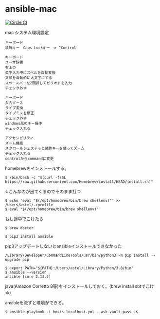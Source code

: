 # ansible-mac

[![Circle CI](https://circleci.com/gh/astail/ansible-mac/tree/master.svg?style=svg)](https://circleci.com/gh/astail/ansible-mac/tree/master)

mac システム環境設定

```
キーボード
装飾キー　Caps Lockキー -> ^Control
```

```
キーボード
ユーザ辞書
右上の
英字入力中にスペルを自動変換
文頭を自動的に大文字にする
スペースバーを2回押してピリオドを入力
チェック外す
```

```
キーボード
入力ソース
ライブ変換
タイプミスを修正
チェック外す
windows風のキー操作
チェック入れる
```

```
アクセシビリティ
ズーム機能
スクロールジェスチャと装飾キーを使ってズーム
チェック入れる
controlからcommandに変更
```

homebrewをインストールする。

```
$ /bin/bash -c "$(curl -fsSL https://raw.githubusercontent.com/Homebrew/install/HEAD/install.sh)"
```
↓こんなのが出てくるのでそのまま打つ
```
$ echo 'eval "$(/opt/homebrew/bin/brew shellenv)"' >> /Users/astel/.zprofile
$ eval "$(/opt/homebrew/bin/brew shellenv)"
```
もし途中でこけたら
```
$ brew doctor
```



```
$ pip3 install ansible 
```

pip3アップデートしないとansibleインストールできなかった
```
/Library/Developer/CommandLineTools/usr/bin/python3 -m pip install --upgrade pip
```

```
$ export PATH="${PATH}:/Users/astel/Library/Python/3.8/bin"
$ ansible --version
ansible [core 2.13.2]
```


java(Amazon Corretto 8等)をインストールしておく。(brew install sbtでこける)

ansibleを流すと環境ができる。

```
$ ansible-playbook -i hosts localhost.yml --ask-vault-pass -K
```
